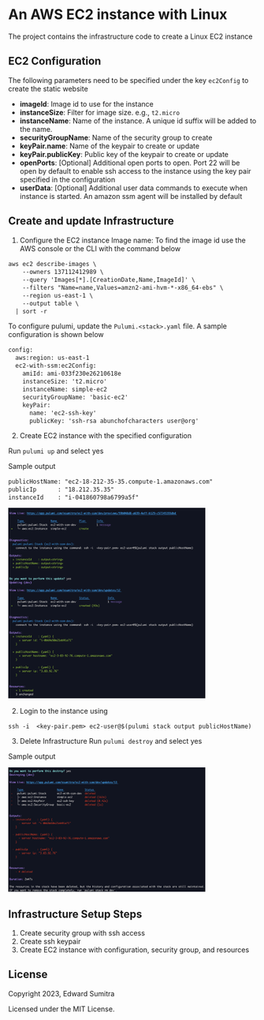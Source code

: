 # An AWS EC2 instance with Linux
The project contains the infrastructure code to create a Linux EC2 instance

## EC2 Configuration
The following parameters need to be specified under the key `ec2Config` to create the static website

- **imageId**: Image id to use for the instance
- **instanceSize**: Filter for image size. e.g., `t2.micro`
- **instanceName**: Name of the instance. A unique id suffix will be added to the name.
- **securityGroupName**: Name of the security group to create
- **keyPair.name**: Name of the keypair to create or update
- **keyPair.publicKey**: Public key of the keypair to create or update
- **openPorts**: [Optional] Additional open ports to open. Port 22 will be open by default to enable ssh access to the instance using the key pair specified in the configuration
- **userData**: [Optional] Additional user data commands to execute when instance is started. An amazon ssm agent will be installed by default





## Create and update Infrastructure
1. Configure the EC2 instance
Image name:
To find the image id use the AWS console or the CLI with the command below

```
aws ec2 describe-images \
    --owners 137112412989 \
    --query 'Images[*].[CreationDate,Name,ImageId]' \
    --filters "Name=name,Values=amzn2-ami-hvm-*-x86_64-ebs" \
    --region us-east-1 \
    --output table \
  | sort -r
```

To configure pulumi, update the `Pulumi.<stack>.yaml` file. A sample configuration is shown below

```
config:
  aws:region: us-east-1
  ec2-with-ssm:ec2Config:
    amiId: ami-033f230e26210618e
    instanceSize: 't2.micro'
    instanceName: simple-ec2
    securityGroupName: 'basic-ec2'
    keyPair:
      name: 'ec2-ssh-key'
      publicKey: 'ssh-rsa abunchofcharacters user@org'
```

2. Create EC2 instance with the specified configuration

Run `pulumi up` and select yes

Sample output
```
publicHostName: "ec2-18-212-35-35.compute-1.amazonaws.com"
publicIp      : "18.212.35.35"
instanceId    : "i-041860798a6799a5f"
```

[<img src="./images/pulumi-create.png" width="400"/>](./images/pulumi-create.png)


2. Login to the instance using
```
ssh -i  <key-pair.pem> ec2-user@$(pulumi stack output publicHostName)
```

3. Delete Infrastructure
Run `pulumi destroy` and select yes

Sample output

[<img src="./images/pulumi-destroy.png" width="400"/>](./images/pulumi-destroy.png)

## Infrastructure Setup Steps
1. Create security group with ssh access
2. Create ssh keypair
3. Create EC2 instance with configuration, security group, and resources

## License
Copyright 2023, Edward Sumitra

Licensed under the MIT License.

